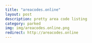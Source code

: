 ```yaml
---
title: "areacodes.online"
layout: post
description: pretty area code listing
category: parked
img: img/areacodes.online.png
redirect: http://areacodes.online
---
```



